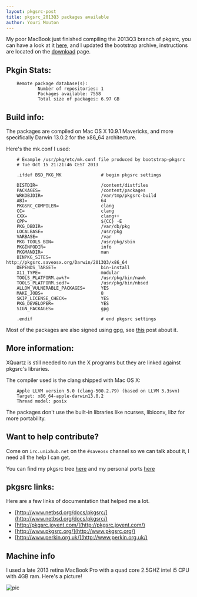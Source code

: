 ```yaml
---
layout: pkgsrc-post
title: pkgsrc_2013Q3 packages available
author: Youri Mouton
---
```



My poor MacBook just finished compiling the 2013Q3 branch of pkgsrc, you can have a look at it [here](http://pkgsrc.saveosx.org/Darwin/2013Q3/x86_64/), and I updated the bootstrap archive, instructions are located on the [download](http://saveosx.org/download-and-install) page.


Pkgin Stats:
------

        Remote package database(s):
                Number of repositories: 1
                Packages available: 7558
                Total size of packages: 6.97 GB


Build info:
-----------

The packages are compiled on Mac OS X 10.9.1 Mavericks, and more specifically Darwin 13.0.2 for the x86_64 architecture.

Here's the mk.conf I used:
        
        # Example /usr/pkg/etc/mk.conf file produced by bootstrap-pkgsrc
        # Tue Oct 15 21:21:46 CEST 2013
        
        .ifdef BSD_PKG_MK               # begin pkgsrc settings
        
        DISTDIR=                        /content/distfiles
        PACKAGES=                       /content/packages
        WRKOBJDIR=                      /var/tmp/pkgsrc-build
        ABI=                            64
        PKGSRC_COMPILER=                clang
        CC=                             clang
        CXX=                            clang++
        CPP=                            ${CC} -E
        PKG_DBDIR=                      /var/db/pkg
        LOCALBASE=                      /usr/pkg
        VARBASE=                        /var
        PKG_TOOLS_BIN=                  /usr/pkg/sbin
        PKGINFODIR=                     info
        PKGMANDIR=                      man
        BINPKG_SITES=                   http://pkgsrc.saveosx.org/Darwin/2013Q3/x86_64
        DEPENDS_TARGET=                 bin-install
        X11_TYPE=                       modular
        TOOLS_PLATFORM.awk?=	        /usr/pkg/bin/nawk
        TOOLS_PLATFORM.sed?=	        /usr/pkg/bin/nbsed
        ALLOW_VULNERABLE_PACKAGES=      YES
        MAKE_JOBS=                      8
        SKIP_LICENSE_CHECK=             YES
        PKG_DEVELOPER=                  YES
        SIGN_PACKAGES=                  gpg

        .endif                          # end pkgsrc settings

Most of the packages are also signed using gpg, see [this](http://saveosx.org/signed-packages/) post about it.

More information:
-----------------

XQuartz is still needed to run the X programs but they are linked against pkgsrc's libraries. 

The compiler used is the clang shipped with Mac OS X:

        Apple LLVM version 5.0 (clang-500.2.79) (based on LLVM 3.3svn)
        Target: x86_64-apple-darwin13.0.2
        Thread model: posix

The packages don't use the built-in libraries like ncurses, libiconv, libz for more portability.


Want to help contribute? 
----------------------------------------

Come on `irc.unixhub.net` on the `#saveosx` channel so we can talk about it, I need all the help I can get. 

You can find my pkgsrc tree [here](https://github.com/yrmt/pkgsrc) and my personal ports [here](https://github.com/yrmt/wip)

pkgsrc links:
-------------

Here are a few links of documentation that helped me a lot.

- [http://www.netbsd.org/docs/pkgsrc/](http://www.netbsd.org/docs/pkgsrc/)
- [http://pkgsrc.joyent.com/](http://pkgsrc.joyent.com/)
- [http://www.pkgsrc.org/](http://www.pkgsrc.org/)
- [http://www.perkin.org.uk/](http://www.perkin.org.uk/)


Machine info
------------

I used a late 2013 retina MacBook Pro with a quad core 2.5GHZ intel i5 CPU with 4GB ram. Here's a picture!

![pic](http://i.imgur.com/0psYyaj.jpg?1)
